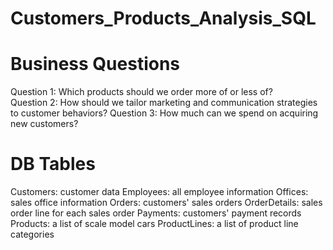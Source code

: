 # Customers_Products_Analysis_SQL

# Business Questions
Question 1: Which products should we order more of or less of? <br/>
Question 2: How should we tailor marketing and communication strategies to customer behaviors?
Question 3: How much can we spend on acquiring new customers?

# DB Tables
Customers: customer data
Employees: all employee information
Offices: sales office information
Orders: customers' sales orders
OrderDetails: sales order line for each sales order
Payments: customers' payment records
Products: a list of scale model cars
ProductLines: a list of product line categories
